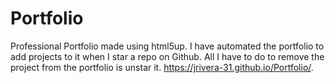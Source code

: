 # Portfolio
Professional Portfolio made using html5up. I  have automated the portfolio to add projects to it when I star a repo on Github. All I have to do to remove the project from the portfolio is unstar it.
https://jrivera-31.github.io/Portfolio/.
